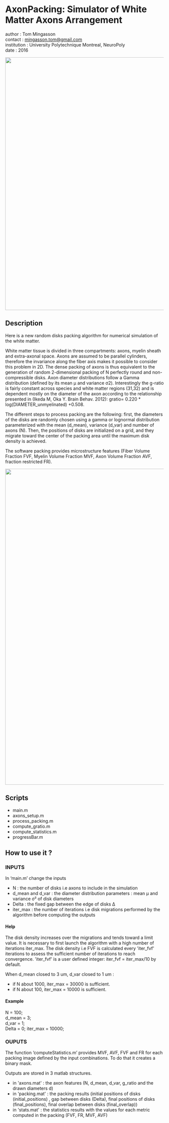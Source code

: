 
# AxonPacking: Simulator of White Matter Axons Arrangement

author : Tom Mingasson    
contact : mingasson.tom@gmail.com       
institution : University Polytechnique Montreal, NeuroPoly   
date : 2016 

<img src="https://github.com/neuropoly/axonpacking/blob/master/img1.jpeg" width="800px" align="center" />

## Description 

Here is  a new random disks packing algorithm for numerical simulation of the white matter. 

White matter tissue is divided in three compartments:  axons, myelin sheath and extra-axonal space. Axons are assumed to be parallel cylinders, therefore the invariance along the fiber axis makes it possible to consider this problem in 2D. The dense packing of axons is thus equivalent to the generation of random 2-dimensional packing of N perfectly round and non-compressible disks. Axon diameter distributions follow a Gamma distribution (defined by its mean µ and variance σ2). Interestingly the g-ratio is fairly constant across species and white matter regions (31,32) and is dependent mostly on the diameter of the axon according to the relationship presented in (Ikeda M, Oka Y. Brain Behav. 2012):  gratio= 0.220 * log(DIAMETER_unmyelinated) +0.508. 

The different steps to process packing are the following: first, the diameters of the disks are randomly chosen using a gamma or lognormal distribution parameterized with the mean (d_mean), variance (d_var) and number of axons (N).  Then, the positions of disks are initialized on a grid, and they migrate toward the center of the packing area until the maximum disk density is achieved. 


The software packing provides microstructure features (Fiber Volume Fraction FVF, Myelin Volume Fraction MVF, Axon Volume Fraction AVF, fraction restricted FR).

<img src="https://github.com/neuropoly/axonpacking/blob/master/img2.png" width="1000px" align="middle" />

## Scripts

- main.m
- axons_setup.m
- process_packing.m
- compute_gratio.m
- compute_statistics.m
- progressBar.m

## How to use it ?

### INPUTS
In ‘main.m’ change the inputs

- N : the number of disks i.e axons to include in the simulation
- d_mean and d_var : the diameter distribution parameters : mean µ and variance σ² of disk diameters 
- Delta : the fixed gap between the edge of disks Δ 
- iter_max : the number of iterations i.e disk migrations performed by the algorithm before computing the outputs 

#### Help 	
The disk density increases over the migrations and tends toward a limit value. It is necessary to first launch the algorithm with a high number of iterations iter_max. The disk density i.e FVF is calculated every 'iter_fvf' iterations to assess the sufficient number of iterations to reach convergence. 'iter_fvf' is a user defined integer: iter_fvf = iter_max/10 by default. 

When d_mean closed to 3 um, d_var  closed to 1 um : 
 - if N about 1000, iter_max = 30000 is sufficient. 
 - if N about 100, iter_max = 10000 is sufficient. 

#### Example  	
N = 100;            
d_mean = 3;         
d_var  = 1;        
Delta  = 0; 
iter_max = 10000;                            

### OUPUTS
The function ‘computeStatistics.m’ provides MVF, AVF, FVF and FR for each packing image defined by the input combinations. To do that it creates a binary mask.

Outputs are stored in 3 matlab  structures. 

- in 'axons.mat' :  the axon features (N, d_mean, d_var, g_ratio and the drawn diameters d)
- in 'packing.mat' : the packing results (initial positions of disks (initial_positions) , gap between disks (Delta), final positions of disks (final_positions), final overlap between disks (final_overlap))
- in 'stats.mat' : the statistics results with the values for each metric computed in the packing (FVF, FR, MVF, AVF) 


